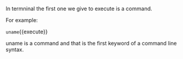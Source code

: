 
In termninal the first one we give to execute is a command.

For example:

`uname`{{execute}} 

uname is a command and that is the first keyword of a command line syntax.

